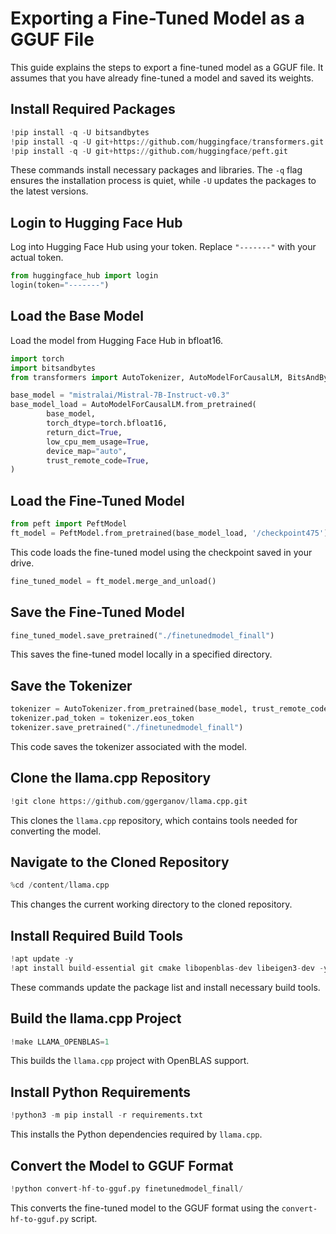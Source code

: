 
# Exporting a Fine-Tuned Model as a GGUF File

This guide explains the steps to export a fine-tuned model as a GGUF file. It assumes that you have already fine-tuned a model and saved its weights.

## Install Required Packages
```python
!pip install -q -U bitsandbytes
!pip install -q -U git+https://github.com/huggingface/transformers.git
!pip install -q -U git+https://github.com/huggingface/peft.git
```
These commands install necessary packages and libraries. The `-q` flag ensures the installation process is quiet, while `-U` updates the packages to the latest versions.

## Login to Hugging Face Hub

Log into Hugging Face Hub using your token. Replace `"-------"` with your actual token.

```python
from huggingface_hub import login
login(token="-------")
```


## Load the Base Model

Load the model from Hugging Face Hub in bfloat16. 

```python
import torch
import bitsandbytes
from transformers import AutoTokenizer, AutoModelForCausalLM, BitsAndBytesConfig

base_model = "mistralai/Mistral-7B-Instruct-v0.3"
base_model_load = AutoModelForCausalLM.from_pretrained(
        base_model,
        torch_dtype=torch.bfloat16,
        return_dict=True,
        low_cpu_mem_usage=True,
        device_map="auto",
        trust_remote_code=True,
)
```


## Load the Fine-Tuned Model


```python
from peft import PeftModel
ft_model = PeftModel.from_pretrained(base_model_load, '/checkpoint475')
```
This code loads the fine-tuned model using the checkpoint saved in your drive.

```python
fine_tuned_model = ft_model.merge_and_unload()
```

## Save the Fine-Tuned Model
```python
fine_tuned_model.save_pretrained("./finetunedmodel_finall")
```
This saves the fine-tuned model locally in a specified directory.

## Save the Tokenizer 
```python
tokenizer = AutoTokenizer.from_pretrained(base_model, trust_remote_code=True)
tokenizer.pad_token = tokenizer.eos_token
tokenizer.save_pretrained("./finetunedmodel_finall")
```
This code saves the tokenizer associated with the model.

## Clone the llama.cpp Repository
```python
!git clone https://github.com/ggerganov/llama.cpp.git
```
This clones the `llama.cpp` repository, which contains tools needed for converting the model.

## Navigate to the Cloned Repository
```python
%cd /content/llama.cpp
```
This changes the current working directory to the cloned repository.

## Install Required Build Tools
```python
!apt update -y
!apt install build-essential git cmake libopenblas-dev libeigen3-dev -y
```
These commands update the package list and install necessary build tools.

## Build the llama.cpp Project
```python
!make LLAMA_OPENBLAS=1
```
This builds the `llama.cpp` project with OpenBLAS support.

## Install Python Requirements
```python
!python3 -m pip install -r requirements.txt
```
This installs the Python dependencies required by `llama.cpp`.

## Convert the Model to GGUF Format
```python
!python convert-hf-to-gguf.py finetunedmodel_finall/
```
This converts the fine-tuned model to the GGUF format using the `convert-hf-to-gguf.py` script.

